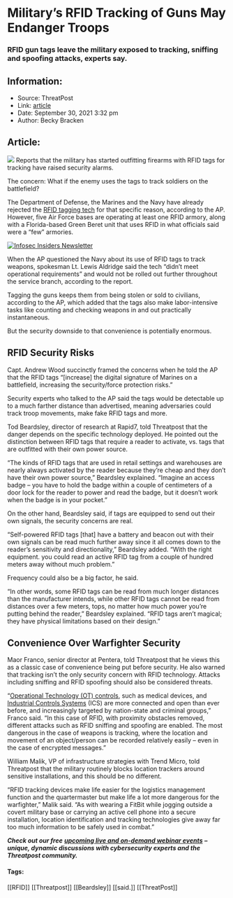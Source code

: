 # Military’s RFID Tracking of Guns May Endanger Troops
### RFID gun tags leave the military exposed to tracking, sniffing and spoofing attacks, experts say.  

## Information:
+ Source: ThreatPost
+ Link: [article](https://kasperskycontenthub.com/threatpost-global/?p=175260)
+ Date: September 30, 2021  3:32 pm
+ Author: Becky Bracken


## Article:
![](https://media.threatpost.com/wp-content/uploads/sites/103/2021/09/30153006/military-e1633030227996.jpeg)
Reports that the military has started outfitting firearms with RFID tags for tracking have raised security alarms.


The concern: What if the enemy uses the tags to track soldiers on the battlefield? 


The Department of Defense, the Marines and the Navy have already rejected the [RFID tagging tech](https://apnews.com/article/rfid-military-weapons-guns-62c88008478f4ac403047c21f3184677) for that specific reason, according to the AP. However, five Air Force bases are operating at least one RFID armory, along with a Florida-based Green Beret unit that uses RFID in what officials said were a “few” armories. 


[![Infosec Insiders Newsletter](https://media.threatpost.com/wp-content/uploads/sites/103/2021/07/10165815/infosec_insiders_in_article_promo.png)](https://threatpost.com/infosec-insider-subscription-page/?utm_source=ART&utm_medium=ART&utm_campaign=InfosecInsiders_Newsletter_Promo/)


When the AP questioned the Navy about its use of RFID tags to track weapons, spokesman Lt. Lewis Aldridge said the tech “didn’t meet operational requirements” and would not be rolled out further throughout the service branch, according to the report. 


Tagging the guns keeps them from being stolen or sold to civilians, according to the AP, which added that the tags also make labor-intensive tasks like counting and checking weapons in and out practically instantaneous. 


But the security downside to that convenience is potentially enormous. 


**RFID Security Risks**
-----------------------


Capt. Andrew Wood succinctly framed the concerns when he told the AP that the RFID tags “[increase] the digital signature of Marines on a battlefield, increasing the security/force protection risks.” 


Security experts who talked to the AP said the tags would be detectable up to a much farther distance than advertised, meaning adversaries could track troop movements, make fake RFID tags and more. 


Tod Beardsley, director of research at Rapid7, told Threatpost that the danger depends on the specific technology deployed. He pointed out the distinction between RFID tags that require a reader to activate, vs. tags that are outfitted with their own power source. 


“The kinds of RFID tags that are used in retail settings and warehouses are nearly always activated by the reader because they’re cheap and they don’t have their own power source,” Beardsley explained. “Imagine an access badge – you have to hold the badge within a couple of centimeters of a door lock for the reader to power and read the badge, but it doesn’t work when the badge is in your pocket.” 


On the other hand, Beardsley said, if tags are equipped to send out their own signals, the security concerns are real. 


“Self-powered RFID tags [that] have a battery and beacon out with their own signals can be read much further away since it all comes down to the reader’s sensitivity and directionality,” Beardsley added. “With the right equipment. you could read an active RFID tag from a couple of hundred meters away without much problem.” 


Frequency could also be a big factor, he said. 


“In other words, some RFID tags can be read from much longer distances than the manufacturer intends, while other RFID tags cannot be read from distances over a few meters, tops, no matter how much power you’re putting behind the reader,” Beardsley explained. “RFID tags aren’t magical; they have physical limitations based on their design.”


**Convenience Over Warfighter Security**
----------------------------------------


Maor Franco, senior director at Pentera, told Threatpost that he views this as a classic case of convenience being put before security. He also warned that tracking isn’t the only security concern with RFID technology. Attacks including sniffing and RFID spoofing should also be considered threats. 


“[Operational Technology (OT) controls](https://threatpost.com/industrial-networks-exposed-cloud-operational-tech/168024/), such as medical devices, and [Industrial Controls Systems](https://threatpost.com/industrial-networks-hackable-security-holes/163708/) (ICS) are more connected and open than ever before, and increasingly targeted by nation-state and criminal groups,” Franco said. “In this case of RFID, with proximity obstacles removed, different attacks such as RFID sniffing and spoofing are enabled. The most dangerous in the case of weapons is tracking, where the location and movement of an object/person can be recorded relatively easily – even in the case of encrypted messages.”


William Malik, VP of infrastructure strategies with Trend Micro, told Threatpost that the military routinely blocks location trackers around sensitive installations, and this should be no different. 


“RFID tracking devices make life easier for the logistics management function and the quartermaster but make life a lot more dangerous for the warfighter,” Malik said. “As with wearing a FitBit while jogging outside a covert military base or carrying an active cell phone into a secure installation, location identification and tracking technologies give away far too much information to be safely used in combat.”


***Check out our free*** [***upcoming live and on-demand webinar events***](https://threatpost.com/category/webinars/) ***– unique, dynamic discussions with cybersecurity experts and the Threatpost community.***




#### Tags:
[[RFID]] [[Threatpost]] [[Beardsley]] [[said.]] [[ThreatPost]]
